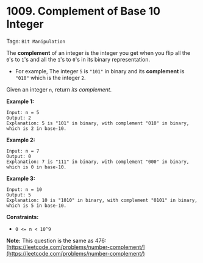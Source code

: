 # 1009. Complement of Base 10 Integer

Tags: `Bit Manipulation`

The **complement** of an integer is the integer you get when you flip all the `0`'s to `1`'s and all the `1`'s to `0`'s in its binary representation.

*   For example, The integer `5` is `"101"` in binary and its **complement** is `"010"` which is the integer `2`.

Given an integer `n`, return _its complement_.

**Example 1:**

```
Input: n = 5
Output: 2
Explanation: 5 is "101" in binary, with complement "010" in binary, which is 2 in base-10.
```

**Example 2:**

```
Input: n = 7
Output: 0
Explanation: 7 is "111" in binary, with complement "000" in binary, which is 0 in base-10.
```

**Example 3:**

```
Input: n = 10
Output: 5
Explanation: 10 is "1010" in binary, with complement "0101" in binary, which is 5 in base-10.
```

**Constraints:**

*   `0 <= n < 10^9`

**Note:** This question is the same as 476: [https://leetcode.com/problems/number-complement/](https://leetcode.com/problems/number-complement/)